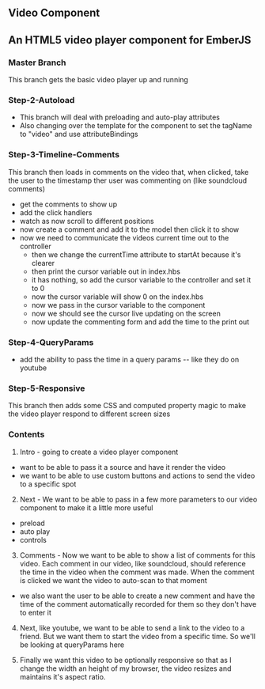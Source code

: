 ## Video Component
An HTML5 video player component for EmberJS
---

### Master Branch
This branch gets the basic video player up and running

### Step-2-Autoload
- This branch will deal with preloading and auto-play attributes
- Also changing over the template for the component to set the tagName to "video" and use attributeBindings

### Step-3-Timeline-Comments
This branch then loads in comments on the video that, when clicked, take the user to the timestamp ther user was commenting on (like soundcloud comments)
- get the comments to show up
- add the click handlers
- watch as now scroll to different positions
- now create a comment and add it to the model then click it to show
- now we need to communicate the videos current time out to the controller
  - then we change the currentTime attribute to startAt because it's clearer
  - then print the cursor variable out in index.hbs
  - it has nothing, so add the cursor variable to the controller and set it to 0
  - now the cursor variable will show 0 on the index.hbs
  - now we pass in the cursor variable to the component
  - now we should see the cursor live updating on the screen
  - now update the commenting form and add the time to the print out

### Step-4-QueryParams
- add the ability to pass the time in a query params -- like they do on youtube

### Step-5-Responsive
This branch then adds some CSS and computed property magic to make the video player respond to different screen sizes



### Contents
1. Intro - going to create a video player component
  - want to be able to pass it a source and have it render the video
  - we want to be able to use custom buttons and actions to send the video to a specific spot

2. Next - We want to be able to pass in a few more parameters to our video component to make it a little more useful
  - preload
  - auto play
  - controls

3. Comments - Now we want to be able to show a list of comments for this video. Each comment in our video, like soundcloud, should reference the time in the video when the comment was made. When the comment is clicked we want the video to auto-scan to that moment
  - we also want the user to be able to create a new comment and have the time of the comment automatically recorded for them so they don't have to enter it

4. Next, like youtube, we want to be able to send a link to the video to a friend. But we want them to start the video from a specific time. So we'll be looking at queryParams here

5. Finally we want this video to be optionally responsive so that as I change the width an height of my browser, the video resizes and maintains it's aspect ratio.